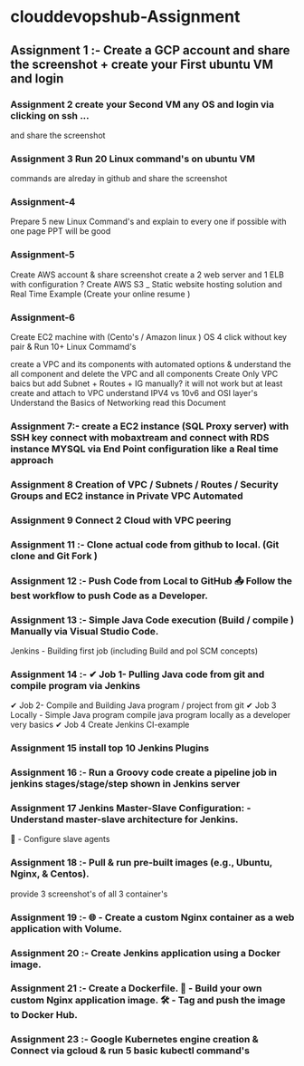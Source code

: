 # clouddevopshub-Assignment

## Assignment 1 :- Create a GCP account and share the screenshot + create your First ubuntu VM and login
### Assignment 2  create your Second VM any OS  and login via clicking on ssh ...
and share the screenshot
### Assignment 3 Run 20 Linux command's on ubuntu VM  
commands are alreday in github 
and share the screenshot
### Assignment-4 
Prepare 5 new Linux Command's and explain to every one if possible with one page PPT will be good 
### Assignment-5 
Create AWS account &  share screenshot
create a 2 web server and 1 ELB  with configuration ?
Create AWS S3 _ Static website hosting solution and Real Time Example (Create your online resume ) 
### Assignment-6
Create EC2 machine with (Cento's / Amazon linux ) OS 4 click without key pair & Run 10+ Linux Commamd's

create a VPC and its components with automated options & understand the all component and delete the VPC and all components 
Create Only VPC baics but add Subnet + Routes + IG manually?
it will not work but at least create and attach to VPC 
understand IPV4 vs 10v6  and OSI layer's
Understand the Basics of Networking   read this Document

### Assignment 7:- create a EC2 instance (SQL Proxy server) with SSH key connect with mobaxtream and connect with RDS instance  MYSQL via End Point configuration like a Real time approach

### Assignment 8 Creation of VPC / Subnets / Routes / Security Groups and EC2 instance in Private VPC   Automated
### Assignment 9 Connect 2 Cloud with VPC peering 

### Assignment 11 :- Clone actual code from github to local. (Git clone and Git Fork )
### Assignment 12 :-  Push Code from Local to GitHub 📤 Follow the best workflow to push Code  as a Developer.
### Assignment 13 :- Simple Java Code execution (Build / compile ) Manually via Visual Studio Code.
Jenkins - Building first job (including Build and pol SCM concepts)

 ### Assignment 14 :- ✔ Job 1- Pulling Java code from git and compile program via Jenkins
✔ Job 2- Compile and Building Java program / project from git
✔  Job 3 Locally -  Simple Java program compile java program locally as a developer very basics 
✔  Job 4 Create Jenkins CI-example
### Assignment 15 install top 10 Jenkins Plugins
### Assignment 16 :-  Run a Groovy code create a pipeline job in jenkins  stages/stage/step shown in Jenkins  server
 ### Assignment 17 Jenkins Master-Slave Configuration: -Understand  master-slave architecture for Jenkins. 
🔗 - Configure slave agents 
### Assignment 18 :- Pull & run pre-built images (e.g., Ubuntu, Nginx, & Centos).

provide 3 screenshot's of all 3 container's
### Assignment 19 :- 🌐 - Create a custom Nginx container  as a web application with Volume.
### Assignment 20  :- Create Jenkins application using a Docker image.


### Assignment 21  :-  Create a Dockerfile. 📝 - Build your own custom Nginx application image. 🛠️ - Tag and push the image to Docker Hub.
### Assignment 23 :- Google Kubernetes engine creation & Connect via gcloud & run 5 basic kubectl command's
